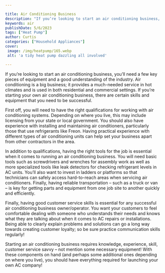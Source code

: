 ```yaml
---

title: Air Conditioning Business
description: "If you’re looking to start an air conditioning business, you’ll need a few key pieces of equipment and a good understanding of the...scroll on and keep learning"
keywords: air
publishDate: 5/6/2023
tags: ["Heat Pump"]
author: Curtis
categories: ["Household Appliances"]
cover: 
 image: /img/heatpump/165.webp
 alt: 'a tidy heat pump dazzling all involved'

---
```


If you’re looking to start an air conditioning business, you’ll need a few key pieces of equipment and a good understanding of the industry. Air conditioning is a big business; it provides a much-needed service in hot climates and is used in both residential and commercial settings. If you’re starting your own air conditioning business, there are certain skills and equipment that you need to be successful.

First off, you will need to have the right qualifications for working with air conditioning systems. Depending on where you live, this may include licensing from your state or local government. You should also have experience with installing and maintaining air conditioners, particularly those that use refrigerants like Freon. Having practical experience with different types of air conditioning units can help set your business apart from other contractors in the area.

In addition to qualifications, having the right tools for the job is essential when it comes to running an air conditioning business. You will need basic tools such as screwdrivers and wrenches for assembly work as well as more specialized tools like leak detectors for checking refrigerant levels in AC units. You’ll also want to invest in ladders or platforms so that technicians can safely access hard-to-reach areas when servicing air conditioners. Finally, having reliable transportation – such as a truck or van – is key for getting parts and equipment from one job site to another quickly and efficiently. 

Finally, having good customer service skills is essential for any successful air conditioning business owner/operator. You want your customers to feel comfortable dealing with someone who understands their needs and knows what they are talking about when it comes to AC repairs or installations. Being able to clearly explain problems and solutions can go a long way towards creating customer loyalty; so be sure practice communication skills regularly! 

Starting an air conditioning business requires knowledge, experience, skill, customer service savvy – not mention some necessary equipment! With these components on hand (and perhaps some additional ones depending on where you live), you should have everything required for launching your own AC company!
